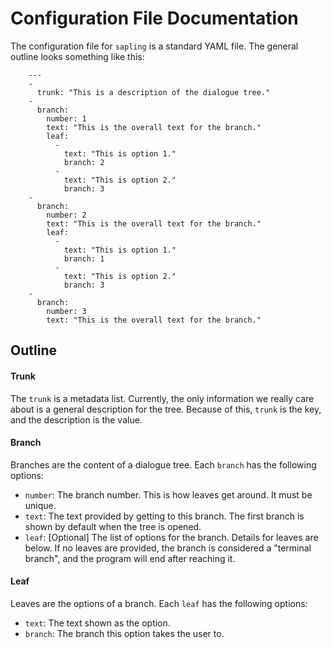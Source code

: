 <!--
# @markup markdown
# @title Configuration File
-->

# Configuration File Documentation

The configuration file for `sapling` is a standard YAML file. The general
outline looks something like this:

        ---
        -
          trunk: "This is a description of the dialogue tree."
        -
          branch:
            number: 1
            text: "This is the overall text for the branch."
            leaf:
              -
                text: "This is option 1."
                branch: 2
              -
                text: "This is option 2."
                branch: 3
        -
          branch:
            number: 2
            text: "This is the overall text for the branch."
            leaf:
              -
                text: "This is option 1."
                branch: 1
              -
                text: "This is option 2."
                branch: 3
        -
          branch:
            number: 3
            text: "This is the overall text for the branch."

## Outline

#### Trunk

The `trunk` is a metadata list. Currently, the only information we really care
about is a general description for the tree. Because of this, `trunk` is the
key, and the description is the value.

#### Branch

Branches are the content of a dialogue tree. Each `branch` has the following
options:

- `number`: The branch number. This is how leaves get around. It must be unique.
- `text`: The text provided by getting to this branch. The first branch is shown
  by default when the tree is opened.
- `leaf`: [Optional] The list of options for the branch. Details for leaves are
  below. If no leaves are provided, the branch is considered a "terminal
  branch", and the program will end after reaching it.

#### Leaf

Leaves are the options of a branch. Each `leaf` has the following options:

- `text`: The text shown as the option.
- `branch`: The branch this option takes the user to.
